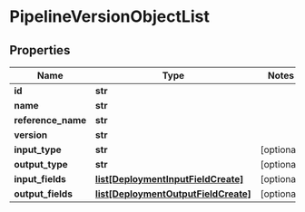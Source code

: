 # PipelineVersionObjectList

## Properties
Name | Type | Notes
------------ | ------------- | -------------
**id** | **str** | 
**name** | **str** | 
**reference_name** | **str** | 
**version** | **str** | 
**input_type** | **str** | [optional] 
**output_type** | **str** | [optional] 
**input_fields** | [**list[DeploymentInputFieldCreate]**](DeploymentInputFieldCreate.md) | [optional] 
**output_fields** | [**list[DeploymentOutputFieldCreate]**](DeploymentOutputFieldCreate.md) | [optional] 


